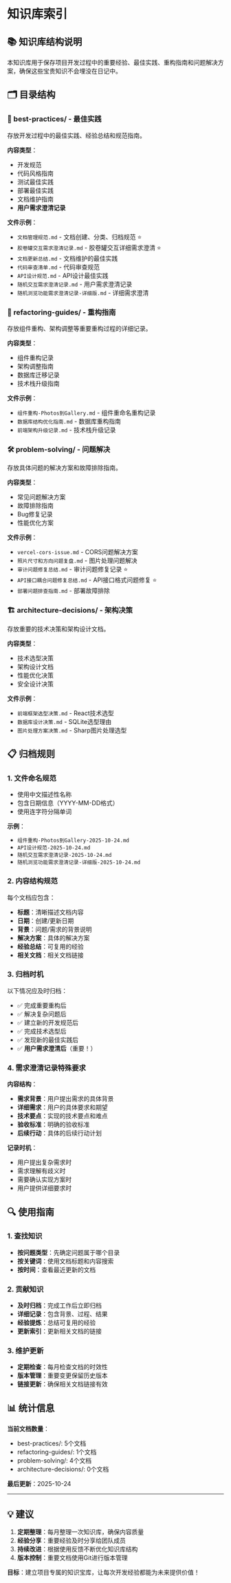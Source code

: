 # 知识库索引

## 📚 知识库结构说明

本知识库用于保存项目开发过程中的重要经验、最佳实践、重构指南和问题解决方案，确保这些宝贵知识不会埋没在日记中。

## 🗂️ 目录结构

### 📖 best-practices/ - 最佳实践
存放开发过程中的最佳实践、经验总结和规范指南。

**内容类型**：
- 开发规范
- 代码风格指南
- 测试最佳实践
- 部署最佳实践
- 文档维护指南
- **用户需求澄清记录**

**文件示例**：
- `文档管理规范.md` - 文档创建、分类、归档规范 ⭐
- `胶卷罐交互需求澄清记录.md` - 胶卷罐交互详细需求澄清 ⭐
- `文档更新总结.md` - 文档维护的最佳实践
- `代码审查清单.md` - 代码审查规范
- `API设计规范.md` - API设计最佳实践
- `随机交互需求澄清记录.md` - 用户需求澄清记录
- `随机浏览功能需求澄清记录-详细版.md` - 详细需求澄清

### 🔄 refactoring-guides/ - 重构指南
存放组件重构、架构调整等重要重构过程的详细记录。

**内容类型**：
- 组件重构记录
- 架构调整指南
- 数据库迁移记录
- 技术栈升级指南

**文件示例**：
- `组件重构-Photos到Gallery.md` - 组件重命名重构记录
- `数据库结构优化指南.md` - 数据库重构指南
- `前端架构升级记录.md` - 技术栈升级记录

### 🛠️ problem-solving/ - 问题解决
存放具体问题的解决方案和故障排除指南。

**内容类型**：
- 常见问题解决方案
- 故障排除指南
- Bug修复记录
- 性能优化方案

**文件示例**：
- `vercel-cors-issue.md` - CORS问题解决方案
- `照片尺寸和方向问题复盘.md` - 图片处理问题解决
- `审计问题修复总结.md` - 审计问题修复记录 ⭐
- `API接口耦合问题修复总结.md` - API接口格式问题修复 ⭐
- `部署问题排查指南.md` - 部署故障排除

### 🏗️ architecture-decisions/ - 架构决策
存放重要的技术决策和架构设计文档。

**内容类型**：
- 技术选型决策
- 架构设计文档
- 性能优化决策
- 安全设计决策

**文件示例**：
- `前端框架选型决策.md` - React技术选型
- `数据库设计决策.md` - SQLite选型理由
- `图片处理方案决策.md` - Sharp图片处理选型

## 📋 归档规则

### 1. 文件命名规范
- 使用中文描述性名称
- 包含日期信息（YYYY-MM-DD格式）
- 使用连字符分隔单词

**示例**：
- `组件重构-Photos到Gallery-2025-10-24.md`
- `API设计规范-2025-10-24.md`
- `随机交互需求澄清记录-2025-10-24.md`
- `随机浏览功能需求澄清记录-详细版-2025-10-24.md`

### 2. 内容结构规范
每个文档应包含：
- **标题**：清晰描述文档内容
- **日期**：创建/更新日期
- **背景**：问题/需求的背景说明
- **解决方案**：具体的解决方案
- **经验总结**：可复用的经验
- **相关文档**：相关文档链接

### 3. 归档时机
以下情况应及时归档：
- ✅ 完成重要重构后
- ✅ 解决复杂问题后
- ✅ 建立新的开发规范后
- ✅ 完成技术选型后
- ✅ 发现新的最佳实践后
- ✅ **用户需求澄清后**（重要！）

### 4. 需求澄清记录特殊要求
**内容结构**：
- **需求背景**：用户提出需求的具体背景
- **详细需求**：用户的具体要求和期望
- **技术要点**：实现的技术要点和难点
- **验收标准**：明确的验收标准
- **后续行动**：具体的后续行动计划

**记录时机**：
- 用户提出复杂需求时
- 需求理解有歧义时
- 需要确认实现方案时
- 用户提供详细要求时

## 🔍 使用指南

### 1. 查找知识
- **按问题类型**：先确定问题属于哪个目录
- **按关键词**：使用文档标题和内容搜索
- **按时间**：查看最近更新的文档

### 2. 贡献知识
- **及时归档**：完成工作后立即归档
- **详细记录**：包含背景、过程、结果
- **经验提炼**：总结可复用的经验
- **更新索引**：更新相关文档的链接

### 3. 维护更新
- **定期检查**：每月检查文档的时效性
- **版本管理**：重要变更保留历史版本
- **链接更新**：确保相关文档链接有效

## 📊 统计信息

**当前文档数量**：
- best-practices/: 5个文档
- refactoring-guides/: 1个文档
- problem-solving/: 4个文档
- architecture-decisions/: 0个文档

**最后更新**：2025-10-24

---

## 💡 建议

1. **定期整理**：每月整理一次知识库，确保内容质量
2. **经验分享**：重要经验及时分享给团队成员
3. **持续改进**：根据使用反馈不断优化知识库结构
4. **版本控制**：重要文档使用Git进行版本管理

**目标**：建立项目专属的知识宝库，让每次开发经验都能为未来提供价值！
